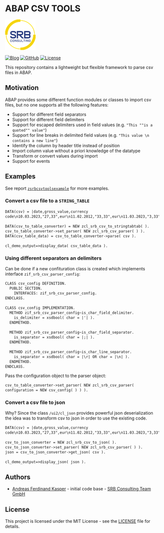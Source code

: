 # ABAP CSV TOOLS
[![srb.at](assets/srb_logo.png)](https://www.srb.at)

[![Blog](https://img.shields.io/static/v1.svg?color=f5d410&labelColor=11215a&logoColor=ffffff&style=for-the-badge&label=srb.at&message=Blog)](https://www.srb.at/blog--events/)
[![GitHub](https://img.shields.io/static/v1.svg?color=f5d410&labelColor=11215a&logoColor=ffffff&style=for-the-badge&label=srb.at&message=github&logo=github)](https://github.com/SRBConsultingTeam/)
[![License](https://img.shields.io/static/v1.svg?color=f5d410&labelColor=11215a&logoColor=ffffff&style=for-the-badge&label=License&message=MIT)](LICENSE)

This repository contains a lightweight but flexible framework to parse csv files in ABAP.

## Motivation
ABAP provides some different function modules or classes to import csv files, but no one supports all the following features:

* Support for different field separators
* Support for different field delimiters
* Support for escaped delimiters used in field values (e.g. `"This ""is a quoted"" value"`)
* Support for line breaks in delimited field values (e.g. `"This value \n contains a new line"`)
* Identify the column by header title instead of position
* Import column value without a priori knowledge of the datatype
* Transform or convert values during import
* Support for events

## Examples
See report [`zsrbcsvtoolsexample`](src/zsrbcsvtoolsexample.prog.abap) for more examples.

### Convert a csv file to a `STRING_TABLE`
```abap
DATA(csv) = |date,gross_value,currency code\n10.03.2023,"27,33",eur\n11.02.2012,"33,33",eur\n11.03.2023,"3,33",usd|.

DATA(csv_to_table_converter) = NEW zcl_srb_csv_to_stringtabtab( ).
csv_to_table_converter->set_parser( NEW zcl_srb_csv_parser( ) ).
DATA(csv_table_data) = csv_to_table_converter->parse( csv ).

cl_demo_output=>display_data( csv_table_data ).
```

### Using different separators an delimiters
Can be done if a new confituration class is created which implements interface `zif_srb_csv_parser_config`:

```abap
CLASS csv_config DEFINITION.
  PUBLIC SECTION.
    INTERFACES: zif_srb_csv_parser_config.
ENDCLASS.

CLASS csv_config IMPLEMENTATION.
  METHOD zif_srb_csv_parser_config~is_char_field_delimiter.
    is_delimiter = xsdbool( char = |'| ).
  ENDMETHOD.

  METHOD zif_srb_csv_parser_config~is_char_field_separator.
    is_separator = xsdbool( char = |;| ).
  ENDMETHOD.

  METHOD zif_srb_csv_parser_config~is_char_line_separator.
    is_separator = xsdbool( char = |\r| OR char = |\n| ).
  ENDMETHOD.
ENDCLASS.
```

Pass the configuration object to the parser object:
```abap
csv_to_table_converter->set_parser( NEW zcl_srb_csv_parser( configuration = NEW csv_config( ) ) ).
```

### Convert a csv file to json
Why? Since the class `/ui2/cl_json` provides powerful json deserialization the idea was to transform csv to json in order to use the existing code.

```abap
DATA(csv) = |date,gross_value,currency code\n10.03.2023,"27,33",eur\n11.02.2012,"33,33",eur\n11.03.2023,"3,33",usd|.

csv_to_json_converter = NEW zcl_srb_csv_to_json( ).
csv_to_json_converter->set_parser( NEW zcl_srb_csv_parser( ) ).
json = csv_to_json_converter->get_json( csv ).

cl_demo_output=>display_json( json ).
```

## Authors
* [Andreas Ferdinand Kasper](https://github.com/AndreasFerdinand) - initial code base - [SRB Consulting Team GmbH](https://www.srb.at)

## License
This project is licensed under the MIT License - see the [LICENSE](LICENSE) file for details.
